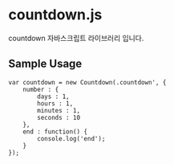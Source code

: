 # countdown.js

countdown 자바스크립트 라이브러리 입니다.

## Sample Usage

```
var countdown = new Countdown(.countdown', {
    number : {
        days : 1,
        hours : 1,
        minutes : 1,
        seconds : 10
    },
    end : function() {
        console.log('end');
    }
});
```